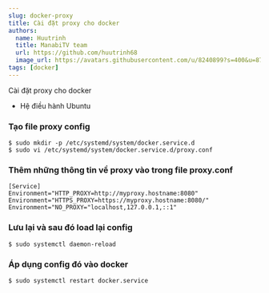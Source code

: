 ```yaml
---
slug: docker-proxy
title: Cài đặt proxy cho docker
authors:
  name: Huutrinh
  title: ManabiTV team
  url: https://github.com/huutrinh68
  image_url: https://avatars.githubusercontent.com/u/8240899?s=400&u=8719e17cf254c73acc2919380796dee58facdf59&v=4
tags: [docker]
---
```

Cài đặt proxy cho docker
- Hệ điều hành Ubuntu

### Tạo file proxy config
```
$ sudo mkdir -p /etc/systemd/system/docker.service.d
$ sudo vi /etc/systemd/system/docker.service.d/proxy.conf
```
### Thêm những thông tin về proxy vào trong file proxy.conf
```
[Service]
Environment="HTTP_PROXY=http://myproxy.hostname:8080"
Environment="HTTPS_PROXY=https://myproxy.hostname:8080/"
Environment="NO_PROXY="localhost,127.0.0.1,::1"
```
### Lưu lại và sau đó load lại config
```
$ sudo systemctl daemon-reload
```

### Áp dụng config đó vào docker
```
$ sudo systemctl restart docker.service
```
